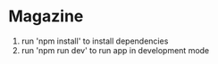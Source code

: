 # Magazine

1) run 'npm install' to install dependencies
2) run 'npm run dev' to run app in development mode
